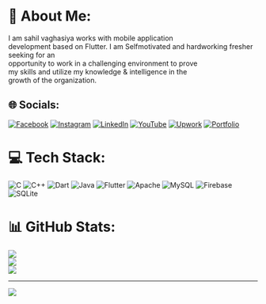 # 💫 About Me:
I am sahil vaghasiya works with mobile application<br>development based on Flutter. I am Selfmotivated and hardworking fresher seeking for an<br>opportunity to work in a challenging environment to prove<br>my skills and utilize my knowledge & intelligence in the<br>growth of the organization.


## 🌐 Socials:
[![Facebook](https://img.shields.io/badge/Facebook-%231877F2.svg?logo=Facebook&logoColor=white)](https://facebook.com/https://www.facebook.com/share/19urGwgtF1/) [![Instagram](https://img.shields.io/badge/Instagram-%23E4405F.svg?logo=Instagram&logoColor=white)](https://instagram.com/mr_s.h._vaghasiya) [![LinkedIn](https://img.shields.io/badge/LinkedIn-%230077B5.svg?logo=linkedin&logoColor=white)](https://linkedin.com/in/vaghasiyasahil) [![YouTube](https://img.shields.io/badge/YouTube-%23FF0000.svg?logo=YouTube&logoColor=white)](https://youtube.com/@https://www.youtube.com/@mrshvaghasiya) [![Upwork](https://img.shields.io/badge/Upwork-%2300A86B.svg?logo=Upwork&logoColor=white)](https://www.upwork.com/freelancers/~01d7e0b5ba7c9bb732) [![Portfolio](https://img.shields.io/badge/Portfolio-%2300B4D8.svg?logo=github&logoColor=white)](https://sahilvaghasiya.netlify.app)



# 💻 Tech Stack:
![C](https://img.shields.io/badge/c-%2300599C.svg?style=for-the-badge&logo=c&logoColor=white) ![C++](https://img.shields.io/badge/c++-%2300599C.svg?style=for-the-badge&logo=c%2B%2B&logoColor=white) ![Dart](https://img.shields.io/badge/dart-%230175C2.svg?style=for-the-badge&logo=dart&logoColor=white) ![Java](https://img.shields.io/badge/java-%23ED8B00.svg?style=for-the-badge&logo=openjdk&logoColor=white) ![Flutter](https://img.shields.io/badge/Flutter-%2302569B.svg?style=for-the-badge&logo=Flutter&logoColor=white) ![Apache](https://img.shields.io/badge/apache-%23D42029.svg?style=for-the-badge&logo=apache&logoColor=white) ![MySQL](https://img.shields.io/badge/mysql-4479A1.svg?style=for-the-badge&logo=mysql&logoColor=white) ![Firebase](https://img.shields.io/badge/firebase-a08021?style=for-the-badge&logo=firebase&logoColor=ffcd34) ![SQLite](https://img.shields.io/badge/sqlite-%2307405e.svg?style=for-the-badge&logo=sqlite&logoColor=white)
# 📊 GitHub Stats:
![](https://github-readme-stats.vercel.app/api?username=vaghasiyasahil&theme=dark&hide_border=true&include_all_commits=false&count_private=false)<br/>
![](https://github-readme-streak-stats.herokuapp.com/?user=vaghasiyasahil&theme=dark&hide_border=true)<br/>
![](https://github-readme-stats.vercel.app/api/top-langs/?username=vaghasiyasahil&theme=dark&hide_border=true&include_all_commits=false&count_private=false&layout=compact)

---
[![](https://visitcount.itsvg.in/api?id=vaghasiyasahil&icon=0&color=0)](https://visitcount.itsvg.in)

<!-- Proudly created with GPRM ( https://gprm.itsvg.in ) -->
